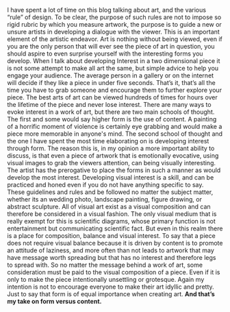 I have spent a lot of time on this blog talking about art, and the various “rule” of design. To be clear, the purpose of such rules are not to impose so rigid rubric by which you measure artwork, the purpose is to guide a new or unsure artists in developing a dialogue with the viewer. This is an important element of the artistic endeavor. Art is nothing without being viewed, even if you are the only person that will ever see the piece of art in question, you should aspire to even surprise yourself with the interesting forms you develop.
When I talk about developing Interest in a two dimensional piece it is not some attempt to make all art the same, but simple advice to help you engage your audience. The average person in a gallery or on the internet will decide if they like a piece in under five seconds. That’s it, that’s all the time you have to grab someone and encourage them to further explore your piece. The best arts of art can be viewed hundreds of times for hours over the lifetime of the piece and never lose interest.
There are many ways to evoke interest in a work of art, but there are two main schools of thought. The first and some would say higher form is the use of content. A painting of a horrific moment of violence is certainly eye grabbing and would  make a piece more memorable in anyone's mind. The second school of thought and the one I have spent the most time elaborating on is developing interest through form. The reason this is, in my opinion a more important ability to discuss, is that even a piece of artwork that is emotionally evocative, using visual images to grab the viewers attention, can being visually interesting. The artist has the prerogative to place the forms in such a manner as would develop the most interest. Developing visual interest is a skill, and can be practiced and honed even if you do not have anything specific to say. These guidelines and rules and be followed no matter the subject matter, whether its an wedding photo, landscape painting, figure drawing, or abstract sculpture. All of visual art exist as a visual composition and can therefore be considered in a visual fashion.
The only visual medium that is really exempt for this is scientific diagrams, whose primary function is not entertainment but communicating scientific fact. But even in this realm there is a place for composition, balance and visual interest. To say that a piece does not require visual balance because it is driven by content is to promote an attitude of laziness, and more often than not leads to artwork that may have message worth spreading but that has no interest and therefore legs to spread with. So no matter the message behind a work of art, some consideration must be paid to the visual composition of a piece. Even if it is only to make the piece intentionally unsettling or grotesque. Again my intention is not to encourage everyone to make their art idyllic and pretty. Just to say that form is of equal importance when creating art.
**And that’s my take on form versus content.**

